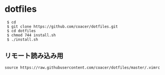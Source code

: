 # dotfiles
```
 $ cd
 $ git clone https://github.com/coacer/dotfiles.git
 $ cd dotfiles
 $ chmod 744 install.sh
 $ ./install.sh
```
## リモート読み込み用
```
source https://raw.githubusercontent.com/coacer/dotfiles/master/.vimrc
```

